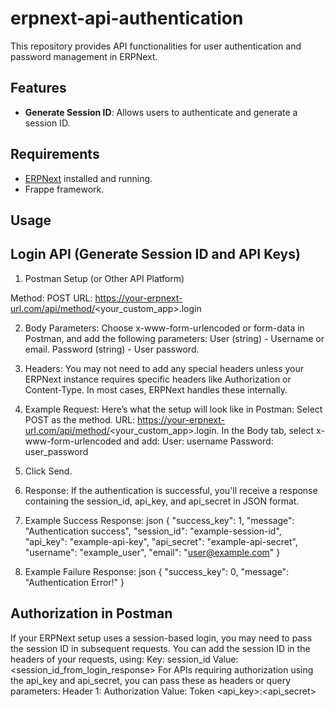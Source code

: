 # erpnext-api-authentication

This repository provides API functionalities for user authentication and password management in ERPNext.

## Features

- **Generate Session ID**: Allows users to authenticate and generate a session ID.

## Requirements

- [ERPNext](https://erpnext.com) installed and running.
- Frappe framework.

## Usage 
## Login API (Generate Session ID and API Keys)

1. Postman Setup (or Other API Platform)

Method: POST
URL: https://your-erpnext-url.com/api/method/<your_custom_app>.login

2. Body Parameters:
Choose x-www-form-urlencoded or form-data in Postman, and add the following parameters:
User (string) - Username or email.
Password (string) - User password.

3. Headers:
You may not need to add any special headers unless your ERPNext instance requires specific headers like Authorization or Content-Type. In most cases, ERPNext handles these internally.

4. Example Request:
Here’s what the setup will look like in Postman:
Select POST as the method.
URL: https://your-erpnext-url.com/api/method/<your_custom_app>.login.
In the Body tab, select x-www-form-urlencoded and add:
User: username
Password: user_password

5. Click Send.

6. Response:
If the authentication is successful, you'll receive a response containing the session_id, api_key, and api_secret in JSON format.

7. Example Success Response:
                                    json
                                    {
                                        "success_key": 1,
                                        "message": "Authentication success",
                                        "session_id": "example-session-id",
                                        "api_key": "example-api-key",
                                        "api_secret": "example-api-secret",
                                        "username": "example_user",
                                        "email": "user@example.com"
                                    }
8. Example Failure Response:
                                    json
                                    {
                                        "success_key": 0,
                                        "message": "Authentication Error!"
                                    }

## Authorization in Postman

If your ERPNext setup uses a session-based login, you may need to pass the session ID in subsequent requests. You can add the session ID in the headers of your requests, using:
Key: session_id
Value: <session_id_from_login_response>
For APIs requiring authorization using the api_key and api_secret, you can pass these as headers or query parameters:
Header 1: Authorization
Value: Token <api_key>:<api_secret>



